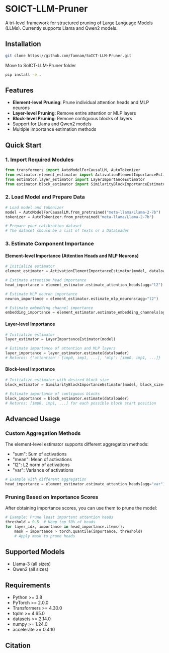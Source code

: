 # SOICT-LLM-Pruner

A tri-level framework for structured pruning of Large Language Models (LLMs). Currently supports Llama and Qwen2 models.

## Installation

```bash
git clone https://github.com/fannam/SoICT-LLM-Pruner.git
```

Move to SoICT-LLM-Pruner folder

```bash
pip install -e .
```

## Features

- **Element-level Pruning**: Prune individual attention heads and MLP neurons
- **Layer-level Pruning**: Remove entire attention or MLP layers
- **Block-level Pruning**: Remove contiguous blocks of layers
- Support for Llama and Qwen2 models
- Multiple importance estimation methods

## Quick Start

### 1. Import Required Modules

```python
from transformers import AutoModelForCausalLM, AutoTokenizer
from estimator.element_estimator import ActivationElementImportanceEstimator
from estimator.layer_estimator import LayerImportanceEstimator
from estimator.block_estimator import SimilarityBlockImportanceEstimator
```

### 2. Load Model and Prepare Data

```python
# Load model and tokenizer
model = AutoModelForCausalLM.from_pretrained("meta-llama/Llama-2-7b")
tokenizer = AutoTokenizer.from_pretrained("meta-llama/Llama-2-7b")

# Prepare your calibration dataset
# The dataset should be a list of texts or a DataLoader
```

### 3. Estimate Component Importance

#### Element-level Importance (Attention Heads and MLP Neurons)

```python
# Initialize estimator
element_estimator = ActivationElementImportanceEstimator(model, dataloader)

# Estimate attention head importance
head_importance = element_estimator.estimate_attention_heads(agg="l2")

# Estimate MLP neuron importance
neuron_importance = element_estimator.estimate_mlp_neurons(agg="l2")

# Estimate embedding channel importance
embedding_importance = element_estimator.estimate_embedding_channels(agg="l2")
```

#### Layer-level Importance

```python
# Initialize estimator
layer_estimator = LayerImportanceEstimator(model)

# Estimate importance of attention and MLP layers
layer_importance = layer_estimator.estimate(dataloader)
# Returns: {'attention': [imp0, imp1, ...], 'mlp': [imp0, imp1, ...]}
```

#### Block-level Importance

```python
# Initialize estimator with desired block size
block_estimator = SimilarityBlockImportanceEstimator(model, block_size=1)

# Estimate importance of contiguous blocks
block_importance = block_estimator.estimate(dataloader)
# Returns: [imp0, imp1, ...] for each possible block start position
```

## Advanced Usage

### Custom Aggregation Methods

The element-level estimator supports different aggregation methods:
- "sum": Sum of activations
- "mean": Mean of activations
- "l2": L2 norm of activations
- "var": Variance of activations

```python
# Example with different aggregation
head_importance = element_estimator.estimate_attention_heads(agg="var")
```

### Pruning Based on Importance Scores

After obtaining importance scores, you can use them to prune the model:

```python
# Example: Prune least important attention heads
threshold = 0.5  # Keep top 50% of heads
for layer_idx, importance in head_importance.items():
    mask = importance > torch.quantile(importance, threshold)
    # Apply mask to prune heads
```

## Supported Models

- Llama-3 (all sizes)
- Qwen2 (all sizes)

## Requirements

- Python >= 3.8
- PyTorch >= 2.0.0
- Transformers >= 4.30.0
- tqdm >= 4.65.0
- datasets >= 2.14.0
- numpy >= 1.24.0
- accelerate >= 0.4.10

## Citation

